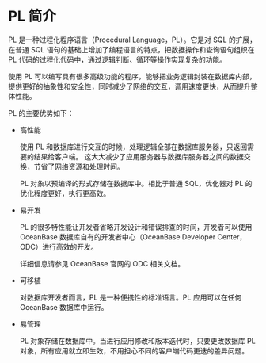 PL 简介 
==========================

PL 是一种过程化程序语言（Procedural Language，PL）。它是对 SQL 的扩展，在普通 SQL 语句的基础上增加了编程语言的特点，把数据操作和查询语句组织在 PL 代码的过程化代码中，通过逻辑判断、循环等操作实现复杂的功能。

使用 PL 可以编写具有很多高级功能的程序，能够把业务逻辑封装在数据库内部，提供更好的抽象性和安全性，同时减少了网络的交互，调用速度更快，从而提升整体性能。

PL 的主要优势如下：

* 高性能

  使用 PL 和数据库进行交互的时候，处理逻辑全部在数据库服务器，只返回需要的结果给客户端。 这大大减少了应用服务器与数据库服务器之间的数据交换，节省了网络资源和处理时间。 

  PL 对象以预编译的形式存储在数据库中。相比于普通 SQL，优化器对 PL 的优化程度更好，执行更高效。
  

* 易开发

  PL 的很多特性能让开发者省略开发设计和错误排查的时间，开发者可以使用 OceanBase 数据库自有的开发者中心（OceanBase Developer Center，ODC）进行高效的开发。

  详细信息请参见 OceanBase 官网的 ODC 相关文档。
  

* 可移植

  对数据库开发者而言，PL 是一种便携性的标准语言。PL 应用可以在任何 OceanBase 数据库中运行。
  


* 易管理

  PL 对象存储在数据库中。当进行应用修改和版本迭代时，只要更改数据库 PL 对象，所有应用就立即生效，不用担心不同的客户端代码更迭的差异问题。
  




